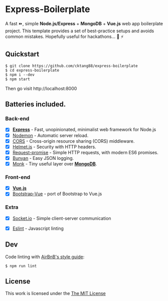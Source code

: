 
# Express-Boilerplate

A fast :fast_forward:, simple **Node.js/Express** + **MongoDB** + **Vue.js** web app boilerplate project. This template provides a set of best-practice setups and avoids common mistakes. Hopefully useful for hackathons... :pray: :zap: 

## Quickstart

```
$ git clone https://github.com/cktang88/express-boilerplate
$ cd express-boilerplate
$ npm i --dev
$ npm start
```
Then go visit http://localhost:8000

## Batteries included.

### Back-end
* [x] **[Express](https://github.com/expressjs/express)** - Fast, unopinionated, minimalist web framework for Node.js
* [x] [Nodemon](https://nodemon.io/) - Automatic server reload.
* [x] [CORS](https://github.com/expressjs/cors) - Cross-origin resource sharing (CORS) middleware.
* [x] [Helmet.js](https://helmetjs.github.io/) - Security with HTTP headers.
* [x] [Request-promise](https://github.com/request/request-promise) - Simple HTTP requests, with modern ES6 promises.
* [x] [Bunyan](https://github.com/trentm/node-bunyan) - Easy JSON logging.
* [x] [Monk](https://github.com/Automattic/monk) - Tiny useful layer over **[MongoDB](https://github.com/mongodb/node-mongodb-native)**.
### Front-end
* [x] **[Vue.js](https://vuejs.org/)**
* [x] [Bootstrap-Vue](https://github.com/bootstrap-vue/bootstrap-vue) - port of Bootstrap to Vue.js
### Extra
* [x] [Socket.io](https://socket.io/) - Simple client-server communication
* [x] [Eslint](http://eslint.org/) - Javascript linting


## Dev
Code linting with [AirBnB's style guide](https://github.com/airbnb/javascript):
```
$ npm run lint
```

## License

This work is licensed under the [The MIT License](http://opensource.org/licenses/MIT)
